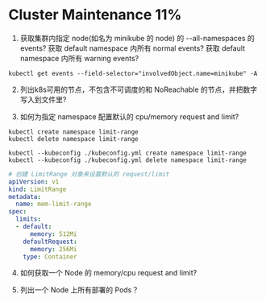 
# Cluster Maintenance 11%

1. 获取集群内指定 node(如名为 minikube 的 node) 的 --all-namespaces 的 events?
获取 default namespace 内所有 normal events?
获取 default namespace 内所有 warning events?
```shell script
kubectl get events --field-selector="involvedObject.name=minikube" -A
```

2. 列出k8s可用的节点，不包含不可调度的和 NoReachable 的节点，并把数字写入到文件里?


3. 如何为指定 namespace 配置默认的 cpu/memory request and limit?
```shell script
kubectl create namespace limit-range
kubectl delete namespace limit-range

kubectl --kubeconfig ./kubeconfig.yml create namespace limit-range
kubectl --kubeconfig ./kubeconfig.yml delete namespace limit-range
```
```yaml
# 创建 LimitRange 对象来设置默认的 request/limit
apiVersion: v1
kind: LimitRange
metadata:
  name: mem-limit-range
spec:
  limits:
  - default:
      memory: 512Mi
    defaultRequest:
      memory: 256Mi
    type: Container
```

4. 如何获取一个 Node 的 memory/cpu request and limit?


5. 列出一个 Node 上所有部署的 Pods？
